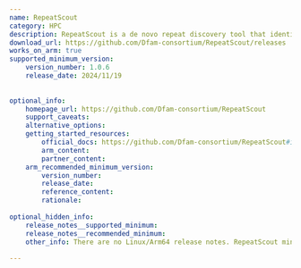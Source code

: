```yaml
---
name: RepeatScout
category: HPC
description: RepeatScout is a de novo repeat discovery tool that identifies repetitive DNA elements by extending overrepresented sequence seeds into full consensus repeat families.
download_url: https://github.com/Dfam-consortium/RepeatScout/releases
works_on_arm: true
supported_minimum_version:
    version_number: 1.0.6
    release_date: 2024/11/19
 
 
optional_info:
    homepage_url: https://github.com/Dfam-consortium/RepeatScout
    support_caveats:
    alternative_options:
    getting_started_resources:
        official_docs: https://github.com/Dfam-consortium/RepeatScout#installing
        arm_content:
        partner_content:
    arm_recommended_minimum_version:
        version_number:
        release_date:
        reference_content:
        rationale:
 
optional_hidden_info:
    release_notes__supported_minimum:
    release_notes__recommended_minimum:
    other_info: There are no Linux/Arm64 release notes. RepeatScout minimum version available on GitHub, i.e. 1.0.6, can be build from source on the Neoverse N1 using make.
 
---
```

